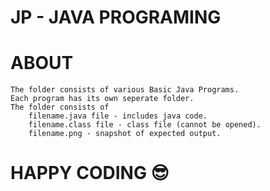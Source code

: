 # JP - JAVA PROGRAMING

# ABOUT
	The folder consists of various Basic Java Programs.
	Each program has its own seperate folder.
	The folder consists of
		filename.java file - includes java code.
		filename.class file - class file (cannot be opened).
		filename.png - snapshot of expected output.

# HAPPY CODING 😎

